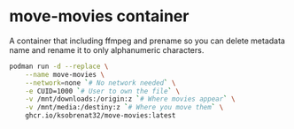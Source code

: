 # move-movies container

A container that including ffmpeg and prename so you
 can delete metadata name and rename it to only alphanumeric
 characters.

```sh
podman run -d --replace \
    --name move-movies \
    --network=none `# No network needed` \
    -e CUID=1000 `# User to own the file` \
    -v /mnt/downloads:/origin:z `# Where movies appear` \
    -v /mnt/media:/destiny:z `# Where you move them` \
    ghcr.io/ksobrenat32/move-movies:latest
```

